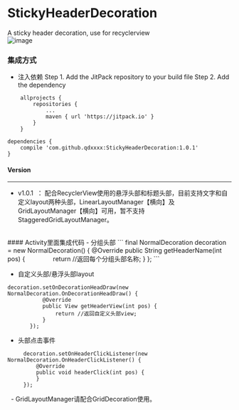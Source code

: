 # StickyHeaderDecoration
A sticky header decoration, use for recyclerview
<br/>
 ![image](https://github.com/qdxxxx/StickyHeaderDecoration/blob/master/appGif/GIF.gif)
### 集成方式

 - 注入依赖
Step 1. Add the JitPack repository to your build file
 Step 2. Add the dependency
```
	allprojects {
		repositories {
			...
			maven { url 'https://jitpack.io' }
		}
	}
```
```
dependencies {
    compile 'com.github.qdxxxx:StickyHeaderDecoration:1.0.1'
}
```
#### Version
---
 - v1.0.1  ： 配合RecyclerView使用的悬浮头部和标题头部，目前支持文字和自定义layout两种头部，LinearLayoutManager【横向】及GridLayoutManager【横向】可用，暂不支持StaggeredGridLayoutManager。



<br/>
#### Activity里面集成代码
 - 分组头部
```
final NormalDecoration decoration = new NormalDecoration() {
            @Override
            public String getHeaderName(int pos) {
                return //返回每个分组头部名称;
            }
        };
```

 - 自定义头部/悬浮头部layout
 ```
decoration.setOnDecorationHeadDraw(new NormalDecoration.OnDecorationHeadDraw() {
            @Override
            public View getHeaderView(int pos) {
                return //返回自定义头部view;
            }
        });
 ```
 
  - 头部点击事件
   ```
        decoration.setOnHeaderClickListener(new NormalDecoration.OnHeaderClickListener() {
            @Override
            public void headerClick(int pos) {
            }
        });
 ```

   - GridLayoutManager请配合GridDecoration使用。
 
 
	

